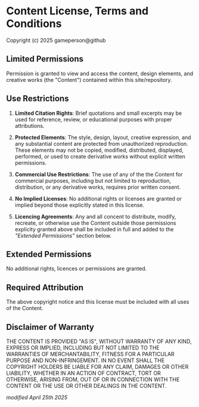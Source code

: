 # Content License, Terms and Conditions

Copyright (c) 2025 gameperson@github

## Limited Permissions

Permission is granted to view and access the content, design elements, and creative works (the "Content") contained within this site/repository.

## Use Restrictions

1. **Limited Citation Rights**: Brief quotations and small excerpts may be used for reference, review, or educational purposes with proper attributions.

2. **Protected Elements**: The style, design, layout, creative expression, and any substantial content are protected from unauthorized reproduction. These elements may not be copied, modified, distributed, displayed, performed, or used to create derivative works without explicit written permissions.

3. **Commercial Use Restrictions**: The use of any of the the Content for commercial purposes, including but not limited to reproduction, distribution, or any derivative works, requires prior written consent.
   
4. **No Implied Licenses**: No additional rights or licenses are granted or implied beyond those explicitly stated in this license.

5. **Licencing Agreements**: Any and all concent to distribute, modify, recreate, or otherwise use the Content outside those permissions explicity granted above shall be included in full and added to the *"Extended Permissions"* section below.

## Extended Permissions

No additional rights, licences or permissions are granted.

## Required Attribution

The above copyright notice and this license must be included with all uses of the Content.

## Disclaimer of Warranty

THE CONTENT IS PROVIDED "AS IS", WITHOUT WARRANTY OF ANY KIND, EXPRESS OR IMPLIED, INCLUDING BUT NOT LIMITED TO THE WARRANTIES OF MERCHANTABILITY, FITNESS FOR A PARTICULAR PURPOSE AND NON-INFRINGEMENT. IN NO EVENT SHALL THE COPYRIGHT HOLDERS BE LIABLE FOR ANY CLAIM, DAMAGES OR OTHER LIABILITY, WHETHER IN AN ACTION OF CONTRACT, TORT OR OTHERWISE, ARISING FROM, OUT OF OR IN CONNECTION WITH THE CONTENT OR THE USE OR OTHER DEALINGS IN THE CONTENT.

*modified April 25th 2025*
